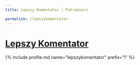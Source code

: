 ```yaml
---
title: Lepszy Komentator | Patromierz

permalink: /lepszykomentator
---
```


# [Lepszy Komentator](https://patronite.pl/lepszykomentator)

{% include profile.md name="lepszykomentator" prefix="l" %}
